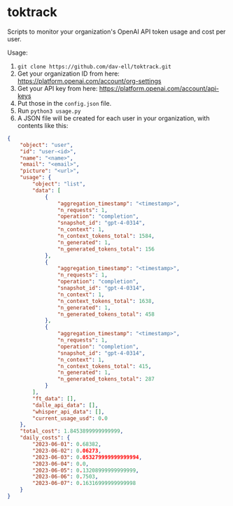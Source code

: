 # toktrack
Scripts to monitor your organization's OpenAI API token usage and cost per user.

Usage:
 1. `git clone https://github.com/dav-ell/toktrack.git`
 2. Get your organization ID from here: https://platform.openai.com/account/org-settings
 3. Get your API key from here: https://platform.openai.com/account/api-keys
 4. Put those in the `config.json` file.
 5. Run `python3 usage.py`
 6. A JSON file will be created for each user in your organization, with contents like this:

```json
{
    "object": "user",
    "id": "user-<id>",
    "name": "<name>",
    "email": "<email>",
    "picture": "<url>",
    "usage": {
        "object": "list",
        "data": [
            {
                "aggregation_timestamp": "<timestamp>",
                "n_requests": 1,
                "operation": "completion",
                "snapshot_id": "gpt-4-0314",
                "n_context": 1,
                "n_context_tokens_total": 1584,
                "n_generated": 1,
                "n_generated_tokens_total": 156
            },
            {
                "aggregation_timestamp": "<timestamp>",
                "n_requests": 1,
                "operation": "completion",
                "snapshot_id": "gpt-4-0314",
                "n_context": 1,
                "n_context_tokens_total": 1638,
                "n_generated": 1,
                "n_generated_tokens_total": 458
            },
            {
                "aggregation_timestamp": "<timestamp>",
                "n_requests": 1,
                "operation": "completion",
                "snapshot_id": "gpt-4-0314",
                "n_context": 1,
                "n_context_tokens_total": 415,
                "n_generated": 1,
                "n_generated_tokens_total": 287
            }
        ],
        "ft_data": [],
        "dalle_api_data": [],
        "whisper_api_data": [],
        "current_usage_usd": 0.0
    },
    "total_cost": 1.8453899999999999,
    "daily_costs": {
        "2023-06-01": 0.68382,
        "2023-06-02": 0.06273,
        "2023-06-03": 0.053279999999999994,
        "2023-06-04": 0.0,
        "2023-06-05": 0.13208999999999999,
        "2023-06-06": 0.7503,
        "2023-06-07": 0.16316999999999998
    }
}
```